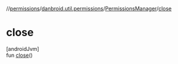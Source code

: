 //[permissions](../../../index.md)/[danbroid.util.permissions](../index.md)/[PermissionsManager](index.md)/[close](close.md)

# close

[androidJvm]\
fun [close](close.md)()
